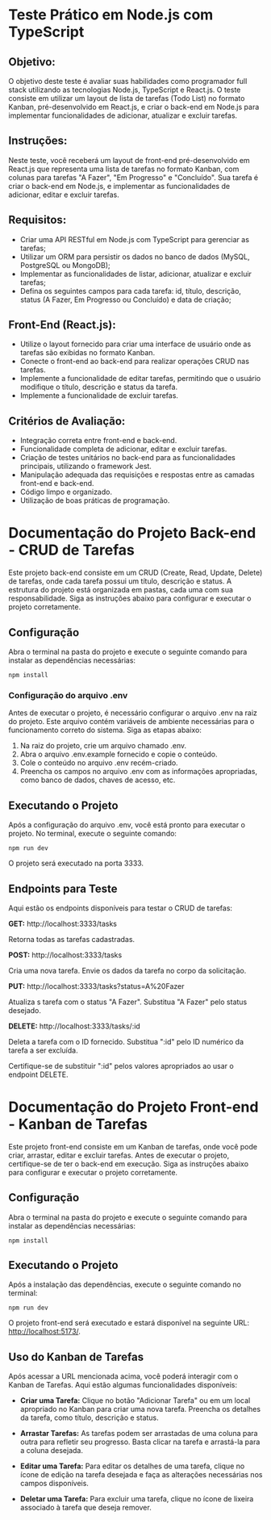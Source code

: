 # Teste Prático em Node.js com TypeScript

## Objetivo:

O objetivo deste teste é avaliar suas habilidades como programador full stack utilizando as tecnologias Node.js, TypeScript e React.js. O teste consiste em utilizar um layout de lista de tarefas (Todo List) no formato Kanban, pré-desenvolvido em React.js, e criar o back-end em Node.js para implementar funcionalidades de adicionar, atualizar e excluir tarefas.

## Instruções:

Neste teste, você receberá um layout de front-end pré-desenvolvido em React.js que representa uma lista de tarefas no formato Kanban, com colunas para tarefas "A Fazer", "Em Progresso" e "Concluído". Sua tarefa é criar o back-end em Node.js, e implementar as funcionalidades de adicionar, editar e excluir tarefas.

## Requisitos:

- Criar uma API RESTful em Node.js com TypeScript para gerenciar as tarefas;
- Utilizar um ORM para persistir os dados no banco de dados (MySQL, PostgreSQL ou MongoDB);
- Implementar as funcionalidades de listar, adicionar, atualizar e excluir tarefas;
- Defina os seguintes campos para cada tarefa: id, título, descrição, status (A Fazer, Em Progresso ou Concluído) e data de criação;

## Front-End (React.js):

- Utilize o layout fornecido para criar uma interface de usuário onde as tarefas são exibidas no formato Kanban.
- Conecte o front-end ao back-end para realizar operações CRUD nas tarefas.
- Implemente a funcionalidade de editar tarefas, permitindo que o usuário modifique o título, descrição e status da tarefa.
- Implemente a funcionalidade de excluir tarefas.

## Critérios de Avaliação:

- Integração correta entre front-end e back-end.
- Funcionalidade completa de adicionar, editar e excluir tarefas.
- Criação de testes unitários no back-end para as funcionalidades principais, utilizando o framework Jest.
- Manipulação adequada das requisições e respostas entre as camadas front-end e back-end.
- Código limpo e organizado.
- Utilização de boas práticas de programação.

#

# Documentação do Projeto Back-end - CRUD de Tarefas

Este projeto back-end consiste em um CRUD (Create, Read, Update, Delete) de tarefas, onde cada tarefa possui um título, descrição e status. A estrutura do projeto está organizada em pastas, cada uma com sua responsabilidade. Siga as instruções abaixo para configurar e executar o projeto corretamente.

## Configuração

Abra o terminal na pasta do projeto e execute o seguinte comando para instalar as dependências necessárias:

```shell
npm install
```

### Configuração do arquivo .env

Antes de executar o projeto, é necessário configurar o arquivo .env na raiz do projeto. Este arquivo contém variáveis de ambiente necessárias para o funcionamento correto do sistema. Siga as etapas abaixo:

1. Na raiz do projeto, crie um arquivo chamado .env.
2. Abra o arquivo .env.example fornecido e copie o conteúdo.
3. Cole o conteúdo no arquivo .env recém-criado.
4. Preencha os campos no arquivo .env com as informações apropriadas, como banco de dados, chaves de acesso, etc.

## Executando o Projeto

Após a configuração do arquivo .env, você está pronto para executar o projeto. No terminal, execute o seguinte comando:

```shell
npm run dev
```

O projeto será executado na porta 3333.

## Endpoints para Teste

Aqui estão os endpoints disponíveis para testar o CRUD de tarefas:

**GET:** http://localhost:3333/tasks

Retorna todas as tarefas cadastradas.

**POST:** http://localhost:3333/tasks

Cria uma nova tarefa. Envie os dados da tarefa no corpo da solicitação.

**PUT:** http://localhost:3333/tasks?status=A%20Fazer

Atualiza s tarefa com o status "A Fazer". Substitua "A Fazer" pelo status desejado.

**DELETE:** http://localhost:3333/tasks/:id

Deleta a tarefa com o ID fornecido. Substitua ":id" pelo ID numérico da tarefa a ser excluída.

Certifique-se de substituir ":id" pelos valores apropriados ao usar o endpoint DELETE.

#

# Documentação do Projeto Front-end - Kanban de Tarefas

Este projeto front-end consiste em um Kanban de tarefas, onde você pode criar, arrastar, editar e excluir tarefas. Antes de executar o projeto, certifique-se de ter o back-end em execução. Siga as instruções abaixo para configurar e executar o projeto corretamente.

## Configuração

Abra o terminal na pasta do projeto e execute o seguinte comando para instalar as dependências necessárias:

```shell
npm install
```

## Executando o Projeto

Após a instalação das dependências, execute o seguinte comando no terminal:

```shell
npm run dev
```

O projeto front-end será executado e estará disponível na seguinte URL: [http://localhost:5173/](http://localhost:5173/).

## Uso do Kanban de Tarefas

Após acessar a URL mencionada acima, você poderá interagir com o Kanban de Tarefas. Aqui estão algumas funcionalidades disponíveis:

- **Criar uma Tarefa:** Clique no botão "Adicionar Tarefa" ou em um local apropriado no Kanban para criar uma nova tarefa. Preencha os detalhes da tarefa, como título, descrição e status.

- **Arrastar Tarefas:** As tarefas podem ser arrastadas de uma coluna para outra para refletir seu progresso. Basta clicar na tarefa e arrastá-la para a coluna desejada.

- **Editar uma Tarefa:** Para editar os detalhes de uma tarefa, clique no ícone de edição na tarefa desejada e faça as alterações necessárias nos campos disponíveis.

- **Deletar uma Tarefa:** Para excluir uma tarefa, clique no ícone de lixeira associado à tarefa que deseja remover.
